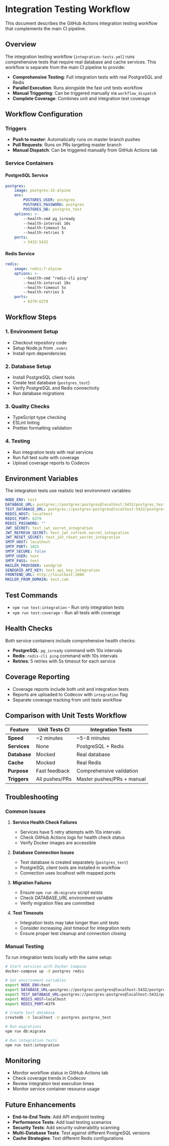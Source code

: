 # Integration Testing Workflow

This document describes the GitHub Actions integration testing workflow that complements the main CI pipeline.

## Overview

The integration testing workflow (`integration-tests.yml`) runs comprehensive tests that require real database and cache services. This workflow is separate from the main CI pipeline to provide:

- **Comprehensive Testing**: Full integration tests with real PostgreSQL and Redis
- **Parallel Execution**: Runs alongside the fast unit tests workflow
- **Manual Triggering**: Can be triggered manually via `workflow_dispatch`
- **Complete Coverage**: Combines unit and integration test coverage

## Workflow Configuration

### Triggers

- **Push to master**: Automatically runs on master branch pushes
- **Pull Requests**: Runs on PRs targeting master branch
- **Manual Dispatch**: Can be triggered manually from GitHub Actions tab

### Service Containers

#### PostgreSQL Service

```yaml
postgres:
    image: postgres:15-alpine
    env:
        POSTGRES_USER: postgres
        POSTGRES_PASSWORD: postgres
        POSTGRES_DB: postgres_test
    options: >-
        --health-cmd pg_isready
        --health-interval 10s
        --health-timeout 5s
        --health-retries 5
    ports:
        - 5432:5432
```

#### Redis Service

```yaml
redis:
    image: redis:7-alpine
    options: >-
        --health-cmd "redis-cli ping"
        --health-interval 10s
        --health-timeout 5s
        --health-retries 5
    ports:
        - 6379:6379
```

## Workflow Steps

### 1. Environment Setup

- Checkout repository code
- Setup Node.js from `.nvmrc`
- Install npm dependencies

### 2. Database Setup

- Install PostgreSQL client tools
- Create test database (`postgres_test`)
- Verify PostgreSQL and Redis connectivity
- Run database migrations

### 3. Quality Checks

- TypeScript type checking
- ESLint linting
- Prettier formatting validation

### 4. Testing

- Run integration tests with real services
- Run full test suite with coverage
- Upload coverage reports to Codecov

## Environment Variables

The integration tests use realistic test environment variables:

```yaml
NODE_ENV: test
DATABASE_URL: postgres://postgres:postgres@localhost:5432/postgres_test
TEST_DATABASE_URL: postgres://postgres:postgres@localhost:5432/postgres_test
REDIS_HOST: localhost
REDIS_PORT: 6379
REDIS_PASSWORD: ""
JWT_SECRET: test_jwt_secret_integration
JWT_REFRESH_SECRET: test_jwt_refresh_secret_integration
JWT_RESET_SECRET: test_jwt_reset_secret_integration
SMTP_HOST: localhost
SMTP_PORT: 1025
SMTP_SECURE: false
SMTP_USER: test
SMTP_PASS: test
MAILER_PROVIDER: sendgrid
SENDGRID_API_KEY: test_api_key_integration
FRONTEND_URL: http://localhost:3000
MAILER_FROM_DOMAIN: test.com
```

## Test Commands

- `npm run test:integration` - Run only integration tests
- `npm run test:coverage` - Run all tests with coverage

## Health Checks

Both service containers include comprehensive health checks:

- **PostgreSQL**: `pg_isready` command with 10s intervals
- **Redis**: `redis-cli ping` command with 10s intervals
- **Retries**: 5 retries with 5s timeout for each service

## Coverage Reporting

- Coverage reports include both unit and integration tests
- Reports are uploaded to Codecov with `integration` flag
- Separate coverage tracking from unit tests workflow

## Comparison with Unit Tests Workflow

| Feature      | Unit Tests CI  | Integration Tests          |
| ------------ | -------------- | -------------------------- |
| **Speed**    | ~2 minutes     | ~5-8 minutes               |
| **Services** | None           | PostgreSQL + Redis         |
| **Database** | Mocked         | Real database              |
| **Cache**    | Mocked         | Real Redis                 |
| **Purpose**  | Fast feedback  | Comprehensive validation   |
| **Triggers** | All pushes/PRs | Master pushes/PRs + manual |

## Troubleshooting

### Common Issues

1. **Service Health Check Failures**

    - Services have 5 retry attempts with 10s intervals
    - Check GitHub Actions logs for health check status
    - Verify Docker images are accessible

2. **Database Connection Issues**

    - Test database is created separately (`postgres_test`)
    - PostgreSQL client tools are installed in workflow
    - Connection uses localhost with mapped ports

3. **Migration Failures**

    - Ensure `npm run db:migrate` script exists
    - Check DATABASE_URL environment variable
    - Verify migration files are committed

4. **Test Timeouts**
    - Integration tests may take longer than unit tests
    - Consider increasing Jest timeout for integration tests
    - Ensure proper test cleanup and connection closing

### Manual Testing

To run integration tests locally with the same setup:

```bash
# Start services with Docker Compose
docker-compose up -d postgres redis

# Set environment variables
export NODE_ENV=test
export DATABASE_URL=postgres://postgres:postgres@localhost:5432/postgres_test
export TEST_DATABASE_URL=postgres://postgres:postgres@localhost:5432/postgres_test
export REDIS_HOST=localhost
export REDIS_PORT=6379

# Create test database
createdb -h localhost -U postgres postgres_test

# Run migrations
npm run db:migrate

# Run integration tests
npm run test:integration
```

## Monitoring

- Monitor workflow status in GitHub Actions tab
- Check coverage trends in Codecov
- Review integration test execution times
- Monitor service container resource usage

## Future Enhancements

- **End-to-End Tests**: Add API endpoint testing
- **Performance Tests**: Add load testing scenarios
- **Security Tests**: Add security vulnerability scanning
- **Multi-Database Tests**: Test against different PostgreSQL versions
- **Cache Strategies**: Test different Redis configurations
